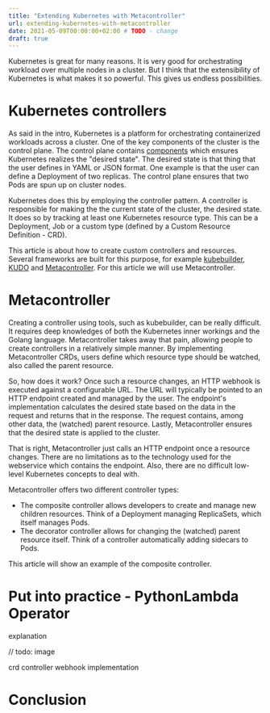 ```yaml
---
title: "Extending Kubernetes with Metacontroller"
url: extending-kubernetes-with-metacontroller
date: 2021-05-09T00:00:00+02:00 # TODO - change
draft: true
---
```


Kubernetes is great for many reasons. It is very good for orchestrating workload over multiple nodes in a cluster. But I think that the extensibility of Kubernetes is what makes it so powerful. This gives us endless possibilities.

# Kubernetes controllers

As said in the intro, Kubernetes is a platform for orchestrating containerized workloads across a cluster. One of the key components of the cluster is the control plane. The control plane contains [components](https://kubernetes.io/docs/concepts/overview/components/#control-plane-components) which ensures Kubernetes realizes the "desired state". The desired state is that thing that the user defines in YAML or JSON format. One example is that the user can define a Deployment of two replicas. The control plane ensures that two Pods are spun up on cluster nodes.

Kubernetes does this by employing the controller pattern. A controller is responsible for making the the current state of the cluster, the desired state. It does so by tracking at least one Kubernetes resource type. This can be a Deployment, Job or a custom type (defined by a Custom Resource Definition - CRD).

This article is about how to create custom controllers and resources. Several frameworks are built for this purpose, for example [kubebuilder](https://book.kubebuilder.io/), [KUDO](https://kudo.dev/) and [Metacontroller](https://metacontroller.github.io/metacontroller/). For this article we will use Metacontroller.

# Metacontroller

Creating a controller using tools, such as kubebuilder, can be really difficult. It requires deep knowledges of both the Kubernetes inner workings and the Golang language.
Metacontroller takes away that pain, allowing people to create controllers in a relatively simple manner. 
By implementing Metacontroller CRDs, users define which resource type should be watched, also called the parent resource. 

So, how does it work?
Once such a resource changes, an HTTP webhook is executed against a configurable URL.
The URL will typically be pointed to an HTTP endpoint created and managed by the user.
The endpoint's implementation calculates the desired state based on the data in the request and returns that in the response. 
The request contains, among other data, the (watched) parent resource.
Lastly, Metacontroller ensures that the desired state is applied to the cluster.

That is right, Metacontroller just calls an HTTP endpoint once a resource changes. 
There are no limitations as to the technology used for the webservice which contains the endpoint.
Also, there are no difficult low-level Kubernetes concepts to deal with. 

Metacontroller offers two different controller types:

- The composite controller allows developers to create and manage new children resources. Think of a Deployment managing ReplicaSets, which itself manages Pods.
- The decorator controller allows for changing the (watched) parent resource itself. Think of a controller automatically adding sidecars to Pods.

This article will show an example of the composite controller.

# Put into practice - PythonLambda Operator

explanation

// todo: image

crd
controller
webhook implementation

# Conclusion
